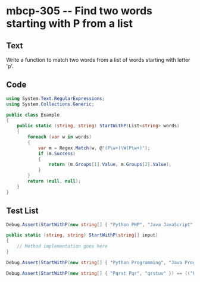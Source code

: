 # mbcp-305 -- Find two words starting with P from a list

## Text

Write a function to match two words from a list of words starting with letter 'p'.

## Code

```csharp
using System.Text.RegularExpressions;
using System.Collections.Generic;

public class Example
{
    public static (string, string) StartWithP(List<string> words)
    {
        foreach (var w in words)
        {
            var m = Regex.Match(w, @"(P\w+)\W(P\w+)");
            if (m.Success)
            {
                return (m.Groups[1].Value, m.Groups[2].Value);
            }
        }
        return (null, null);
    }
}
```

## Test List

```csharp
Debug.Assert(StartWithP(new string[] { "Python PHP", "Java JavaScript", "c c++" }) == ("Python", "PHP"));

public static (string, string) StartWithP(string[] input)
{
    // Method implementation goes here
}
```

```csharp
Debug.Assert(StartWithP(new string[] { "Python Programming", "Java Programming" }) == Tuple.Create("Python", "Programming"));
```

```csharp
Debug.Assert(StartWithP(new string[] { "Pqrst Pqr", "qrstuv" }) == (("Pqrst", "Pqr")));
```
